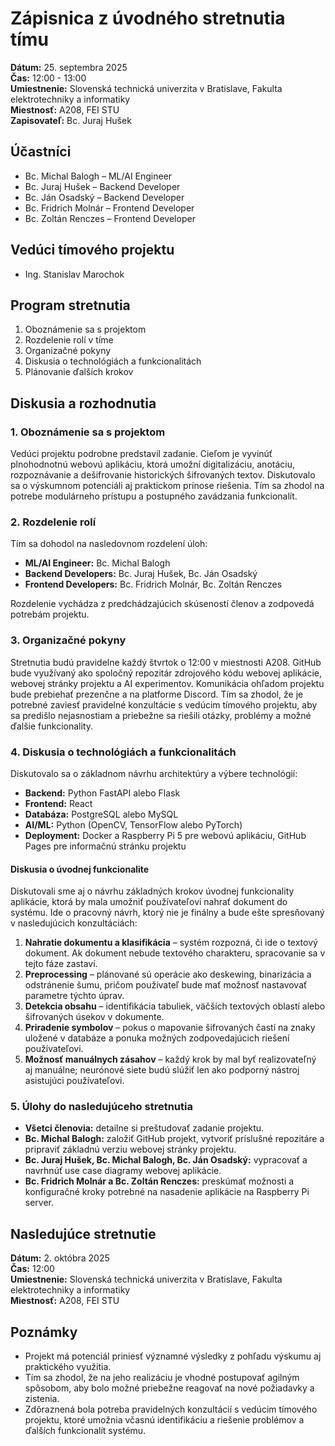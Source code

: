# Zápisnica z úvodného stretnutia tímu
**Dátum:** 25. septembra 2025  
**Čas:** 12:00 - 13:00  
**Umiestnenie:** Slovenská technická univerzita v Bratislave, Fakulta elektrotechniky a informatiky  
**Miestnosť:** A208, FEI STU  
**Zapisovateľ:** Bc. Juraj Hušek  

## Účastníci
- Bc. Michal Balogh – ML/AI Engineer  
- Bc. Juraj Hušek – Backend Developer  
- Bc. Ján Osadský – Backend Developer  
- Bc. Fridrich Molnár – Frontend Developer  
- Bc. Zoltán Renczes – Frontend Developer  

## Vedúci tímového projektu
- Ing. Stanislav Marochok  

## Program stretnutia
1. Oboznámenie sa s projektom  
2. Rozdelenie rolí v tíme  
3. Organizačné pokyny  
4. Diskusia o technológiách a funkcionalitách  
5. Plánovanie ďalších krokov  

## Diskusia a rozhodnutia

### 1. Oboznámenie sa s projektom
Vedúci projektu podrobne predstavil zadanie. Cieľom je vyvinúť plnohodnotnú webovú aplikáciu, ktorá umožní digitalizáciu, anotáciu, rozpoznávanie a dešifrovanie historických šifrovaných textov. Diskutovalo sa o výskumnom potenciáli aj praktickom prínose riešenia. Tím sa zhodol na potrebe modulárneho prístupu a postupného zavádzania funkcionalít.

### 2. Rozdelenie rolí
Tím sa dohodol na nasledovnom rozdelení úloh:  
- **ML/AI Engineer:** Bc. Michal Balogh  
- **Backend Developers:** Bc. Juraj Hušek, Bc. Ján Osadský  
- **Frontend Developers:** Bc. Fridrich Molnár, Bc. Zoltán Renczes  

Rozdelenie vychádza z predchádzajúcich skúseností členov a zodpovedá potrebám projektu.

### 3. Organizačné pokyny
Stretnutia budú pravidelne každý štvrtok o 12:00 v miestnosti A208. GitHub bude využívaný ako spoločný repozitár zdrojového kódu webovej aplikácie, webovej stránky projektu a AI experimentov. Komunikácia ohľadom projektu bude prebiehať prezenčne a na platforme Discord. Tím sa zhodol, že je potrebné zaviesť pravidelné konzultácie s vedúcim tímového projektu, aby sa predišlo nejasnostiam a priebežne sa riešili otázky, problémy a možné ďalšie funkcionality.

### 4. Diskusia o technológiách a funkcionalitách
Diskutovalo sa o základnom návrhu architektúry a výbere technológií:  
- **Backend:** Python FastAPI alebo Flask  
- **Frontend:** React  
- **Databáza:** PostgreSQL alebo MySQL  
- **AI/ML:** Python (OpenCV, TensorFlow alebo PyTorch)  
- **Deployment:** Docker a Raspberry Pi 5 pre webovú aplikáciu, GitHub Pages pre informačnú stránku projektu  
#### Diskusia o úvodnej funkcionalite
Diskutovali sme aj o návrhu základných krokov úvodnej funkcionality aplikácie, ktorá by mala umožniť používateľovi nahrať dokument do systému. Ide o pracovný návrh, ktorý nie je finálny a bude ešte spresňovaný v nasledujúcich konzultáciách:
1. **Nahratie dokumentu a klasifikácia** – systém rozpozná, či ide o textový dokument. Ak dokument nebude textového charakteru, spracovanie sa v tejto fáze zastaví.  
2. **Preprocessing** – plánované sú operácie ako deskewing, binarizácia a odstránenie šumu, pričom používateľ bude mať možnosť nastavovať parametre týchto úprav.  
3. **Detekcia obsahu** – identifikácia tabuliek, väčších textových oblastí alebo šifrovaných úsekov v dokumente.  
4. **Priradenie symbolov** – pokus o mapovanie šifrovaných častí na znaky uložené v databáze a ponuka možných zodpovedajúcich riešení používateľovi.  
5. **Možnosť manuálnych zásahov** – každý krok by mal byť realizovateľný aj manuálne; neurónové siete budú slúžiť len ako podporný nástroj asistujúci používateľovi.  

### 5. Úlohy do nasledujúceho stretnutia
- **Všetci členovia:** detailne si preštudovať zadanie projektu.  
- **Bc. Michal Balogh:** založiť GitHub projekt, vytvoriť príslušné repozitáre a pripraviť základnú verziu webovej stránky projektu.  
- **Bc. Juraj Hušek, Bc. Michal Balogh, Bc. Ján Osadský:** vypracovať a navrhnúť use case diagramy webovej aplikácie.  
- **Bc. Fridrich Molnár a Bc. Zoltán Renczes:** preskúmať možnosti a konfiguračné kroky potrebné na nasadenie aplikácie na Raspberry Pi server.  

## Nasledujúce stretnutie
**Dátum:** 2. októbra 2025  
**Čas:** 12:00  
**Umiestnenie:** Slovenská technická univerzita v Bratislave, Fakulta elektrotechniky a informatiky  
**Miestnosť:** A208, FEI STU  

## Poznámky
- Projekt má potenciál priniesť významné výsledky z pohľadu výskumu aj praktického využitia.  
- Tím sa zhodol, že na jeho realizáciu je vhodné postupovať agilným spôsobom, aby bolo možné priebežne reagovať na nové požiadavky a zistenia.  
- Zdôraznená bola potreba pravidelných konzultácií s vedúcim tímového projektu, ktoré umožnia včasnú identifikáciu a riešenie problémov a ďalších funkcionalít systému.  

